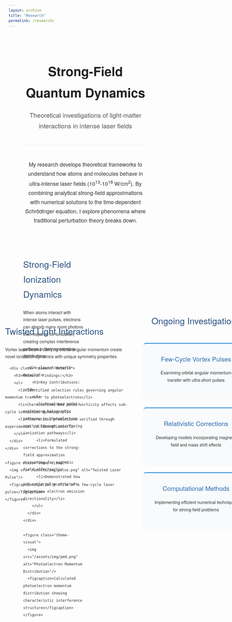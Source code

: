 ```yaml
---
layout: archive
title: "Research"
permalink: /research/
---
```


<div class="research-page">
  <header class="research-header">
    <h1>Strong-Field Quantum Dynamics</h1>
    <p class="research-subtitle">Theoretical investigations of light-matter interactions in intense laser fields</p>
  </header>

  <section class="intro-section">
    <p>My research develops theoretical frameworks to understand how atoms and molecules behave in ultra-intense laser fields (10<sup>13</sup>-10<sup>18</sup> W/cm<sup>2</sup>). By combining analytical strong-field approximations with numerical solutions to the time-dependent Schrödinger equation, I explore phenomena where traditional perturbation theory breaks down.</p>
  </section>

  <div class="research-theme">
    <div class="theme-description">
      <h2>Strong-Field Ionization Dynamics</h2>
      <p>When atoms interact with intense laser pulses, electrons can absorb many more photons than required for ionization, creating complex interference patterns in their momentum distributions.</p>
      
      <div class="research-details">
        <h3>Key Contributions:</h3>
        <ul>
          <li>Developed models explaining holographic patterns in photoelectron spectra through interfering ionization pathways</li>
          <li>Formulated corrections to the strong-field approximation accounting for magnetic field effects</li>
          <li>Demonstrated how sub-cycle pulse structure determines electron emission directionality</li>
        </ul>
      </div>
    </div>
    
    <figure class="theme-visual">
      <img src="/assets/img/pmd.png" alt="Photoelectron Momentum Distribution"/>
      <figcaption>Calculated photoelectron momentum distribution showing characteristic interference structures</figcaption>
    </figure>
  </div>

  <div class="research-theme reversed">
    <div class="theme-description">
      <h2>Saddle-Point Methods</h2>
      <p>The saddle-point approximation provides deep physical insight by revealing dominant quantum paths in complex time.</p>
      
      <div class="research-details">
        <h3>Methodological Advances:</h3>
        <ul>
          <li>Extended standard approaches to include non-adiabatic effects in tunneling ionization</li>
          <li>Derived phase-matching conditions explaining spectral oscillations in ATI spectra</li>
          <li>Developed visualization techniques for sub-cycle electron dynamics</li>
        </ul>
      </div>
    </div>
    
    <figure class="theme-visual">
      <img src="/assets/img/saddlepoint.png" alt="Saddle Point Analysis"/>
      <figcaption>Saddle points on complex time plane with deformed integration contour</figcaption>
    </figure>
  </div>

  <div class="research-theme">
    <div class="theme-description">
      <h2>Twisted Light Interactions</h2>
      <p>Vortex laser beams carrying orbital angular momentum create novel ionization dynamics with unique symmetry properties.</p>
      
      <div class="research-details">
        <h3>Research Findings:</h3>
        <ul>
          <li>Identified selection rules governing angular momentum transfer to photoelectrons</li>
          <li>Characterized how pulse vorticity affects sub-cycle ionization dynamics</li>
          <li>Theoretical predictions verified through experimental collaborations</li>
        </ul>
      </div>
    </div>
    
    <figure class="theme-visual">
      <img src="/assets/img/pulse.png" alt="Twisted Laser Pulse"/>
      <figcaption>Spatial profile of a few-cycle laser pulse</figcaption>
    </figure>
  </div>

  <section class="current-work">
    <h2>Ongoing Investigations</h2>
    <div class="project-showcase">
      <article class="project-card">
        <h3>Few-Cycle Vortex Pulses</h3>
        <p>Examining orbital angular momentum transfer with ultra-short pulses</p>
      </article>
      <article class="project-card">
        <h3>Relativistic Corrections</h3>
        <p>Developing models incorporating magnetic field and mass shift effects</p>
      </article>
      <article class="project-card">
        <h3>Computational Methods</h3>
        <p>Implementing efficient numerical techniques for strong-field problems</p>
      </article>
    </div>
  </section>

  <section class="collaboration-note">
    <p>I welcome discussions about my research and potential collaborations. <a href="mailto:danish.dar@uni-jena.de">Contact me</a> to explore these topics further.</p>
  </section>
</div>

<style>
.research-page {
  max-width: 1200px;
  margin: 0 auto;
  padding: 2rem 3rem;
  font-family: 'Helvetica Neue', Arial, sans-serif;
  color: #333;
  line-height: 1.7;
}

.research-page .research-header {
  text-align: center;
  margin-bottom: 3rem;
  padding-bottom: 1.5rem;
  border-bottom: 1px solid #eaeaea;
}

.research-page .research-header h1 {
  font-size: 2.6rem;
  color: #222;
  margin-bottom: 0.8rem;
  font-weight: 600;
}

.research-page .research-subtitle {
  font-size: 1.3rem;
  color: #555;
  font-weight: 300;
}

.research-page .intro-section {
  margin: 0 auto 4rem;
  max-width: 800px;
  font-size: 1.1rem;
  text-align: center;
}

.research-page .research-theme {
  display: flex;
  gap: 3rem;
  margin-bottom: 5rem;
  align-items: center;
}

.research-page .reversed {
  flex-direction: row-reverse;
}

.research-page .theme-description {
  flex: 1;
  min-width: 50%;
}

.research-page .theme-visual {
  flex: 1;
  min-width: 40%;
  margin: 0;
}

.research-page .theme-visual img {
  width: 100%;
  border-radius: 8px;
  box-shadow: 0 10px 30px rgba(0,0,0,0.08);
  border: 1px solid #eee;
}

.research-page figcaption {
  font-size: 0.9rem;
  color: #666;
  text-align: center;
  margin-top: 1rem;
  line-height: 1.5;
}

.research-page h2 {
  color: #2c5282;
  font-size: 1.8rem;
  margin-bottom: 1.5rem;
  font-weight: 500;
}

.research-page h3 {
  color: #4a5568;
  font-size: 1.3rem;
  margin: 2rem 0 1rem;
  font-weight: 500;
}

.research-page ul {
  padding-left: 1.5rem;
  margin: 1.5rem 0;
}

.research-page li {
  margin-bottom: 0.8rem;
  position: relative;
  padding-left: 1rem;
}

.research-page li:before {
  content: "•";
  position: absolute;
  left: 0;
  color: #4a5568;
}

.research-page .current-work {
  margin: 6rem 0 4rem;
  text-align: center;
}

.research-page .project-showcase {
  display: flex;
  gap: 2rem;
  margin-top: 3rem;
  justify-content: center;
  flex-wrap: wrap;
}

.research-page .project-card {
  flex: 1;
  min-width: 280px;
  max-width: 350px;
  padding: 2rem;
  background: #f8fafc;
  border-radius: 8px;
  border-top: 3px solid #4299e1;
  box-shadow: 0 5px 15px rgba(0,0,0,0.03);
  transition: transform 0.2s ease;
}

.research-page .project-card:hover {
  transform: translateY(-5px);
}

.research-page .project-card h3 {
  color: #2b6cb0;
  margin-top: 0;
}

.research-page .collaboration-note {
  max-width: 700px;
  margin: 5rem auto;
  padding: 2rem;
  text-align: center;
  background: #ebf8ff;
  border-radius: 8px;
  font-size: 1.1rem;
}

.research-page .collaboration-note a {
  color: #2b6cb0;
  font-weight: 500;
  text-decoration: none;
  border-bottom: 1px dotted currentColor;
}

@media (max-width: 900px) {
  .research-page {
    padding: 2rem;
  }
  
  .research-page .research-theme,
  .research-page .reversed {
    flex-direction: column;
    gap: 2rem;
  }
  
  .research-page .theme-visual {
    width: 100%;
    max-width: 600px;
    margin: 0 auto;
  }
  
  .research-page .project-card {
    min-width: 100%;
  }
}

@media (max-width: 600px) {
  .research-page .research-header h1 {
    font-size: 2rem;
  }
  
  .research-page .research-subtitle {
    font-size: 1.1rem;
  }
  
  .research-page h2 {
    font-size: 1.6rem;
  }
}
</style>
